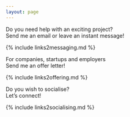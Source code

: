 ```yaml
---
layout: page
---
```


<section class="homepage">
  <div class="article__content">
    <p>
      Do you need help with an exciting project? <br/>
      Send me an email or leave an instant message!
    </p>
    {% include links2messaging.md %}
  </div>
  <div class="article__content">
    <p>
      For companies, startups and employers <br/>
      Send me an offer letter!
    </p>
    {% include links2offering.md %}
  </div>
  <div class="article__content">
    <p>
      Do you wish to socialise? <br/>
      Let’s connect!
    </p>
    {% include links2socialising.md %}
  </div>
</section>
